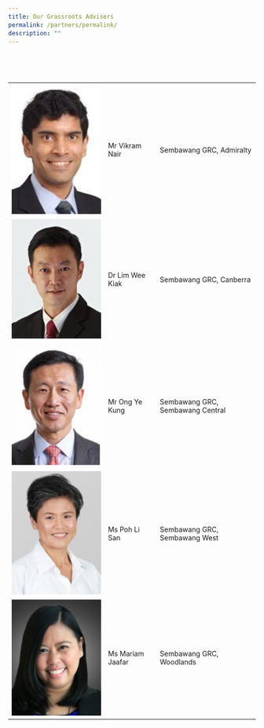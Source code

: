 ```yaml
---
title: Our Grassroots Advisers
permalink: /partners/permalink/
description: ""
---
```

<table> 
<tr> 
<td><img src="/images/Mr Vikram Nair.jpg" alt="How Koon Jauw" style="width:300px;"/></td> 
<td>Mr Vikram Nair </td>
<td>Sembawang GRC, Admiralty</td>
 </tr>
	<tr> 
<td><img src="/images/Dr Lim Wee Kiak.jpg" alt="Dr Lim Wee Kiak" style="width:300px;"/></td> 
<td>Dr Lim Wee Kiak</td>
<td>Sembawang GRC, Canberra</td>
 </tr>		
<tr> 
<td><img src="/images/Mr Ong Ye Kung.jpg" alt="Mr Ong Ye Kung" style="width:300px;"/></td> 
<td>Mr Ong Ye Kung</td>
<td>Sembawang GRC, Sembawang Central</td>
 </tr>			
<tr> 
<td><img src="/images/Ms Poh Li San.jpg" alt="Ms Poh Li San" style="width:300px;"/></td> 
<td>Ms Poh Li San</td>
<td>Sembawang GRC, Sembawang West</td>
	</tr>		
	<tr> 
<tr> 
<td><img src="/images/Ms Mariam Jaafar.jpg" alt="Ms Mariam Jaafar" style="width:300px;"/></td> 
<td>Ms Mariam Jaafar</td>
<td>Sembawang GRC, Woodlands</td>
	</tr>			
		
 </tr>